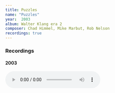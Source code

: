 ```yaml
---
title: Puzzles
name: "Puzzles"
year:  2003
album: Walter Klang era 2
composer: Chad Himmel, Mike Marbut, Rob Nelson
recordings: true
---
```


<h3>Recordings</h3>

<h4>2003</h4>
<audio controls="">
  <source src="http://walterklang.com/mp3/2003-08-09/JUMBLE/jumble.mp3" type="audio/mpeg">
  <a href="http://walterklang.com/mp3/2003-08-09/JUMBLE/jumble.mp3">jumble.mp3</a>
</audio>
